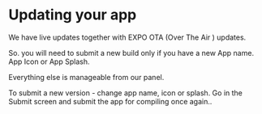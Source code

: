 # Updating your app

We have live updates together with EXPO OTA \(Over The Air \) updates.

So. you will need to submit a new build only if you have a new App name. App Icon or App Splash.

Everything else is manageable from our panel.

To submit a new version - change app name, icon or splash. Go in the Submit screen and submit the app for compiling once again..

